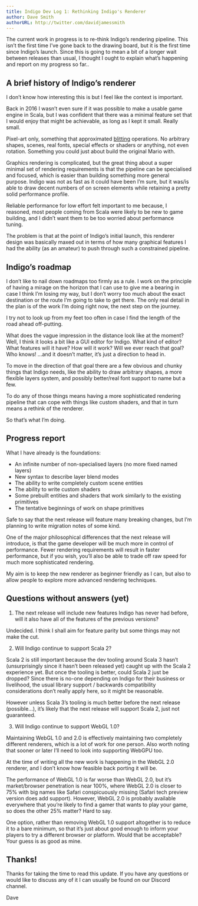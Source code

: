 ```yaml
---
title: Indigo Dev Log 1: Rethinking Indigo's Renderer
author: Dave Smith
authorURL: http://twitter.com/davidjamessmith
---
```


The current work in progress is to re-think Indigo’s rendering pipeline. This isn’t the first time I’ve gone back to the drawing board, but it is the first time since Indigo’s launch. Since this is going to mean a bit of a longer wait between releases than usual, I thought I ought to explain what’s happening and report on my progress so far..

<!--truncate-->

## A brief history of Indigo’s renderer

I don’t know how interesting this is but I feel like the context is important.

Back in 2016 I wasn’t even sure if it was possible to make a usable game engine in Scala, but I was confident that there was a minimal feature set that I would enjoy that might be achievable, as long as I kept it small. Really small.

Pixel-art only, something that approximated [blitting](https://en.wikipedia.org/wiki/Bit_blit) operations. No arbitrary shapes, scenes, real fonts, special effects or shaders or anything, not even rotation. Something you could just about build the original Mario with.

Graphics rendering is complicated, but the great thing about a super minimal set of rendering requirements is that the pipeline can be specialised and focused, which is easier than building something more general purpose. Indigo was not as fast as it could have been I’m sure, but it was/is able to draw decent numbers of on screen elements while retaining a pretty solid performance profile.

Reliable performance for low effort felt important to me because, I reasoned, most people coming from Scala were likely to be new to game building, and I didn’t want them to be too worried about performance tuning.

The problem is that at the point of Indigo’s initial launch, this renderer design was basically maxed out in terms of how many graphical features I had the ability (as an amateur) to push through such a constrained pipeline.

## Indigo’s roadmap

I don’t like to nail down roadmaps too firmly as a rule. I work on the principle of having a mirage on the horizon that I can use to give me a bearing in case I think I’m losing my way, but I don’t worry too much about the exact destination or the route I‘m going to take to get there. The only real detail in the plan is of the work I’m doing right now, the next step on the journey.

I try not to look up from my feet too often in case I find the length of the road ahead off-putting.

What does the vague impression in the distance look like at the moment? Well, I think it looks a bit like a GUI editor for Indigo. What kind of editor? What features will it have? How will it work? Will we ever reach that goal? Who knows! ...and it doesn’t matter, it’s just a direction to head in.

To move in the direction of that goal there are a few obvious and chunky things that Indigo needs, like the ability to draw arbitrary shapes, a more flexible layers system, and possibly better/real font support to name but a few.

To do any of those things means having a more sophisticated rendering pipeline that can cope with things like custom shaders, and that in turn means a rethink of the renderer.

So that’s what I’m doing.

## Progress report

What I have already is the foundations:

- An infinite number of non-specialised layers (no more fixed named layers)
- New syntax to describe layer blend modes
- The ability to write completely custom scene entities
- The ability to write custom shaders
- Some prebuilt entities and shaders that work similarly to the existing primitives
- The tentative beginnings of work on shape primitives

Safe to say that the next release will feature many breaking changes, but I’m planning to write migration notes of some kind.

One of the major philosophical differences that the next release will introduce, is that the game developer will be much more in control of performance. Fewer rendering requirements will result in faster performance, but if you wish, you’ll also be able to trade off raw speed for much more sophisticated rendering.

My aim is to keep the new renderer as beginner friendly as I can, but also to allow people to explore more advanced rendering techniques.

## Questions without answers (yet)

1. The next release will include new features Indigo has never had before, will it also have all of the features of the previous versions?

Undecided. I think I shall aim for feature parity but some things may not make the cut.

2. Will Indigo continue to support Scala 2?

Scala 2 is still important because the dev tooling around Scala 3 hasn’t (unsurprisingly since it hasn’t been released yet) caught up with the Scala 2 experience yet. But once the tooling is better, could Scala 2 just be dropped? Since there is no-one depending on Indigo for their business or livelihood, the usual library support / backwards compatibility considerations don’t really apply here, so it might be reasonable.

However unless Scala 3’s tooling is much better before the next release (possible...), it’s likely that the next release will support Scala 2, just not guaranteed.

3. Will Indigo continue to support WebGL 1.0?

Maintaining WebGL 1.0 and 2.0 is effectively maintaining two completely different renderers, which is a lot of work for one person. Also worth noting that sooner or later I’ll need to look into supporting WebGPU too.

At the time of writing all the new work is happening in the WebGL 2.0 renderer, and I don’t know how feasible back porting it will be.

The performance of WebGL 1.0 is far worse than WebGL 2.0, but it’s market/browser penetration is near 100%, where WebGL 2.0 is closer to 75% with big names like Safari conspicuously missing (Safari tech preview version does add support). However, WebGL 2.0 is probably available everywhere that you’re likely to find a gamer that wants to play your game, so does the other 25% matter? Hard to say.

One option, rather than removing WebGL 1.0 support altogether is to reduce it to a bare minimum, so that it’s just about good enough to inform your players to try a different browser or platform. Would that be acceptable? Your guess is as good as mine.

## Thanks!

Thanks for taking the time to read this update. If you have any questions or would like to discuss any of it I can usually be found on our Discord channel.

Dave
